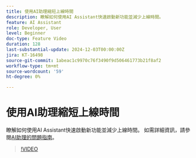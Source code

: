 ```yaml
---
title: 使用AI助理縮短上線時間
description: 瞭解如何使用AI Assistant快速啟動新功能並減少上線時間。
feature: AI Assistant
role: Developer, User
level: Beginner
doc-type: Feature Video
duration: 128
last-substantial-update: 2024-12-03T00:00:00Z
jira: KT-16498
source-git-commit: 1abeac1c9970c76f3490f9d506461773b21f8af2
workflow-type: tm+mt
source-wordcount: '59'
ht-degree: 0%

---
```



# 使用AI助理縮短上線時間

瞭解如何使用AI Assistant快速啟動新功能並減少上線時間。 如需詳細資訊，請參閱[AI助理的問題指南](https://experienceleague.adobe.com/en/docs/experience-platform/ai-assistant/questions)。

>[!VIDEO](https://video.tv.adobe.com/v/3438032/?learn=on&enablevpops)
